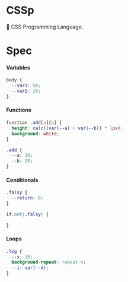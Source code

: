 # CSSp
:spaghetti: CSS Programming Language.

# Spec

#### Variables
```css
body {
  --var1: 50;
  --var2: 20;
}
```

#### Functions
```css
function .add[a][b] {
  height: calc((var(--a) + var(--b)) * 1px);
  background: white;
}

.add {
  --a: 10;
  --b: 20;
}
```

#### Conditionals
```css
.falsy {
  --return: 0;  
}

if:not(.falsy) {
  
}
```

#### Loops
```css
.log {
  --x: 10;
  background-repeat: repeat-x;
  --i: var(--x);
}
```
